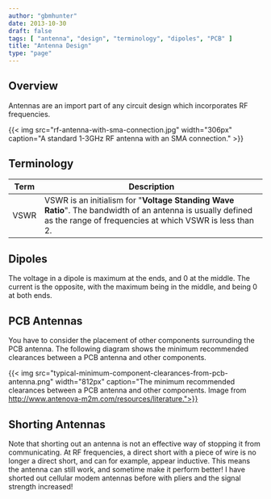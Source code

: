```yaml
---
author: "gbmhunter"
date: 2013-10-30
draft: false
tags: [ "antenna", "design", "terminology", "dipoles", "PCB" ]
title: "Antenna Design"
type: "page"
---
```


## Overview

Antennas are an import part of any circuit design which incorporates RF frequencies.

{{< img src="rf-antenna-with-sma-connection.jpg" width="306px" caption="A standard 1-3GHz RF antenna with an SMA connection." >}}

## Terminology

| Term        | Description      |
| ----------- | ---------------- |
| VSWR        | VSWR is an initialism for "**Voltage Standing Wave Ratio**". The bandwidth of an antenna is usually defined as the range of frequencies at which VSWR is less than 2. |

## Dipoles

The voltage in a dipole is maximum at the ends, and 0 at the middle. The current is the opposite, with the maximum being in the middle, and being 0 at both ends.

## PCB Antennas

You have to consider the placement of other components surrounding the PCB antenna. The following diagram shows the minimum recommended clearances between a PCB antenna and other components.

{{< img src="typical-minimum-component-clearances-from-pcb-antenna.png" width="812px" caption="The minimum recommended clearances between a PCB antenna and other components. Image from http://www.antenova-m2m.com/resources/literature.">}}

## Shorting Antennas

Note that shorting out an antenna is not an effective way of stopping it from communicating. At RF frequencies, a direct short with a piece of wire is no longer a direct short, and can for example, appear inductive. This means the antenna can still work, and sometime make it perform better! I have shorted out cellular modem antennas before with pliers and the signal strength increased!
